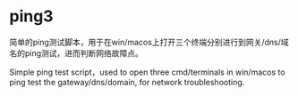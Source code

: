 # ping3
简单的ping测试脚本，用于在win/macos上打开三个终端分别进行到网关/dns/域名的ping测试，进而判断网络故障点。

Simple ping test script，used to open three cmd/terminals in win/macos to ping test the gateway/dns/domain, for network troubleshooting.
